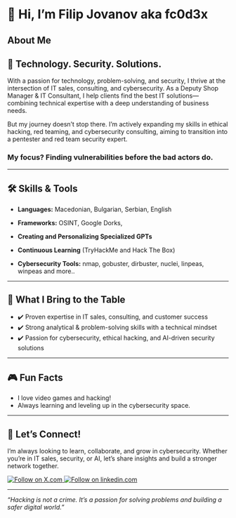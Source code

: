 # 👋 Hi, I’m Filip Jovanov aka fc0d3x


## About Me
## 🚀 Technology. Security. Solutions.

With a passion for technology, problem-solving, and security, I thrive at the intersection of IT sales, consulting, and cybersecurity. As a Deputy Shop Manager & IT Consultant, I help clients find the best IT solutions—combining technical expertise with a deep understanding of business needs.

But my journey doesn’t stop there. I’m actively expanding my skills in ethical hacking, red teaming, and cybersecurity consulting, aiming to transition into a pentester and red team security expert.
### My focus? **Finding vulnerabilities before the bad actors do.**

---

## 🛠️ Skills & Tools

- **Languages:** Macedonian, Bulgarian, Serbian, English
- **Frameworks:** OSINT, Google Dorks,
- **Creating and Personalizing Specialized GPTs**
- **Continuous Learning** (TryHackMe and Hack The Box)

- **Cybersecurity Tools:** nmap, gobuster, dirbuster, nuclei, linpeas, winpeas and more..

---

## 💼 What I Bring to the Table

- ✔️ Proven expertise in IT sales, consulting, and customer success
- ✔️ Strong analytical & problem-solving skills with a technical mindset
- ✔️ Passion for cybersecurity, ethical hacking, and AI-driven security solutions

---

## 🎮 Fun Facts

- I love video games and hacking!
- Always learning and leveling up in the cybersecurity space.

---

## 🤝 Let’s Connect!

I’m always looking to learn, collaborate, and grow in cybersecurity. Whether you’re in IT sales, security, or AI, let’s share insights and build a stronger network together.

       
<a href="https://x.com/fc0d3x21448/" target="_blank">
    <img src="https://img.shields.io/badge/FOLLOW-%20X-blue?logo=X.com" alt="Follow on X.com"/>
</a>
<a href="https://www.linkedin.com/in/filip-jovanov-5835b6237/" target="_blank">
    <img src="https://img.shields.io/badge/FOLLOW-linkedin-blue?logo=linkedin.com" alt="Follow on linkedin.com"/>
</a>

---

*“Hacking is not a crime. It’s a passion for solving problems and building a safer digital world.”*
